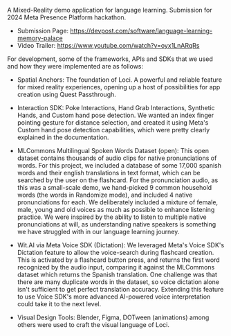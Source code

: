 A Mixed-Reality demo application for language learning. 
Submission for 2024 Meta Presence Platform hackathon.

- Submission Page: https://devpost.com/software/language-learning-memory-palace
- Video Trailer: https://www.youtube.com/watch?v=oyx1LnARqRs

For development, some of the frameworks, APIs and SDKs that we used and how they were implemented are as follows:

- Spatial Anchors: The foundation of Loci. A powerful and reliable feature for mixed reality experiences, opening up a host of possibilities for app creation using Quest Passthrough.

- Interaction SDK: Poke Interactions, Hand Grab Interactions, Synthetic Hands, and Custom hand pose detection. We wanted an index finger pointing gesture for distance selection, and created it using Meta's Custom hand pose detection capabilities, which were pretty clearly explained in the documentation.

- MLCommons Multilingual Spoken Words Dataset (open): This open dataset contains thousands of audio clips for native pronunciations of words. For this project, we included a database of some 17,000 spanish words and their english translations in text format, which can be searched by the user on the flashcard. For the pronunciation audio, as this was a small-scale demo, we hand-picked 9 common household words (the words in Randomize mode), and included 4 native pronunciations for each. We deliberately included a mixture of female, male, young and old voices as much as possible to enhance listening practice. We were inspired by the ability to listen to multiple native pronunciations at will, as understanding native speakers is something we have struggled with in our language learning journey.

- Wit.AI via Meta Voice SDK (Dictation): We leveraged Meta's Voice SDK's Dictation feature to allow the voice-search during flashcard creation. This is activated by a flashcard button press, and returns the first word recognized by the audio input, comparing it against the MLCommons dataset which returns the Spanish translation. One challenge was that there are many duplicate words in the dataset, so voice dictation alone isn't sufficient to get perfect translation accuracy. Extending this feature to use Voice SDK's more advanced AI-powered voice interpretation could take it to the next level.

- Visual Design Tools: Blender, Figma, DOTween (animations) among others were used to craft the visual language of Loci.
